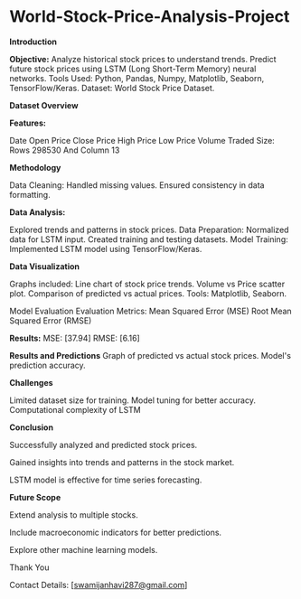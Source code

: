 # World-Stock-Price-Analysis-Project

**Introduction**

**Objective:**
Analyze historical stock prices to understand trends.
Predict future stock prices using LSTM (Long Short-Term Memory) neural networks.
Tools Used: Python, Pandas, Numpy, Matplotlib, Seaborn, TensorFlow/Keras.
Dataset: World Stock Price Dataset.

**Dataset Overview**

**Features:**

Date
Open Price
Close Price
High Price
Low Price
Volume Traded
Size: Rows 298530 And Column 13

**Methodology**

Data Cleaning:
Handled missing values.
Ensured consistency in data formatting.

**Data Analysis:**

Explored trends and patterns in stock prices.
Data Preparation:
Normalized data for LSTM input.
Created training and testing datasets.
Model Training:
Implemented LSTM model using TensorFlow/Keras.

**Data Visualization**

Graphs included:
Line chart of stock price trends.
Volume vs Price scatter plot.
Comparison of predicted vs actual prices.
Tools: Matplotlib, Seaborn.

Model Evaluation
Evaluation Metrics:
Mean Squared Error (MSE)
Root Mean Squared Error (RMSE)

**Results:**
MSE: [37.94]
RMSE: [6.16]

**Results and Predictions**
Graph of predicted vs actual stock prices.
Model's prediction accuracy.

**Challenges**

Limited dataset size for training.
Model tuning for better accuracy.
Computational complexity of LSTM


**Conclusion**

Successfully analyzed and predicted stock prices.

Gained insights into trends and patterns in the stock market.

LSTM model is effective for time series forecasting.

**Future Scope**

Extend analysis to multiple stocks.

Include macroeconomic indicators for better predictions.

Explore other machine learning models.

Thank You

Contact Details: [swamijanhavi287@gmail.com]



